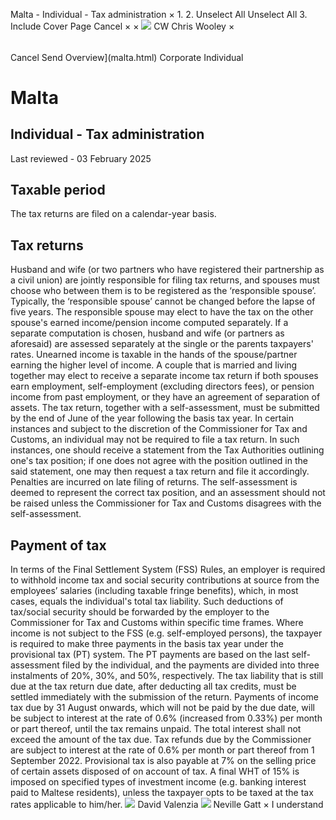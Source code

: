 Malta - Individual - Tax administration
×
1.
2.
Unselect All
Unselect All
3.
Include Cover Page
Cancel
×
×
![](-/media/world-wide-tax-summaries/attachments/global---chris-wooley.ashx%3Frev=ac5e5f3223b34096b1afc2a6009c7320&revision=ac5e5f32-23b3-4096-b1af-c2a6009c7320&hash=859B7ADC84DC2CBEC9760E9E6EE7DE6D0A8BFCDF)
CW
Chris Wooley
×
######
Cancel
Send
Overview](malta.html)
Corporate
Individual
# Malta
## Individual - Tax administration
Last reviewed - 03 February 2025
## Taxable period
The tax returns are filed on a calendar-year basis.
## Tax returns
Husband and wife (or two partners who have registered their partnership as a civil union) are jointly responsible for filing tax returns, and spouses must choose who between them is to be registered as the ‘responsible spouse’. Typically, the ‘responsible spouse’ cannot be changed before the lapse of five years. The responsible spouse may elect to have the tax on the other spouse's earned income/pension income computed separately. If a separate computation is chosen, husband and wife (or partners as aforesaid) are assessed separately at the single or the parents taxpayers' rates. Unearned income is taxable in the hands of the spouse/partner earning the higher level of income.
A couple that is married and living together may elect to receive a separate income tax return if both spouses earn employment, self-employment (excluding directors fees), or pension income from past employment, or they have an agreement of separation of assets.
The tax return, together with a self-assessment, must be submitted by the end of June of the year following the basis tax year. In certain instances and subject to the discretion of the Commissioner for Tax and Customs, an individual may not be required to file a tax return. In such instances, one should receive a statement from the Tax Authorities outlining one's tax position; if one does not agree with the position outlined in the said statement, one may then request a tax return and file it accordingly. Penalties are incurred on late filing of returns. The self-assessment is deemed to represent the correct tax position, and an assessment should not be raised unless the Commissioner for Tax and Customs disagrees with the self-assessment.
## Payment of tax
In terms of the Final Settlement System (FSS) Rules, an employer is required to withhold income tax and social security contributions at source from the employees’ salaries (including taxable fringe benefits), which, in most cases, equals the individual's total tax liability. Such deductions of tax/social security should be forwarded by the employer to the Commissioner for Tax and Customs within specific time frames.
Where income is not subject to the FSS (e.g. self-employed persons), the taxpayer is required to make three payments in the basis tax year under the provisional tax (PT) system. The PT payments are based on the last self-assessment filed by the individual, and the payments are divided into three instalments of 20%, 30%, and 50%, respectively. The tax liability that is still due at the tax return due date, after deducting all tax credits, must be settled immediately with the submission of the return. Payments of income tax due by 31 August onwards, which will not be paid by the due date, will be subject to interest at the rate of 0.6% (increased from 0.33%) per month or part thereof, until the tax remains unpaid. The total interest shall not exceed the amount of the tax due.
Tax refunds due by the Commissioner are subject to interest at the rate of 0.6% per month or part thereof from 1 September 2022.
Provisional tax is also payable at 7% on the selling price of certain assets disposed of on account of tax.
A final WHT of 15% is imposed on specified types of investment income (e.g. banking interest paid to Maltese residents), unless the taxpayer opts to be taxed at the tax rates applicable to him/her.
![](-/media/world-wide-tax-summaries/attachments/malta---david-valenzia.ashx%3Frev=4750060c0a7e42968fa6bdc97e0aa787&revision=4750060c-0a7e-4296-8fa6-bdc97e0aa787&hash=57E0FFF3D0FE993A82A550F4224C4790FE0FC0F4)
David Valenzia
![](-/media/world-wide-tax-summaries/attachments/malta---neville_gatt.ashx%3Frev=cd2ab426b3b14b2198ef8c5cfbcde5b3&revision=cd2ab426-b3b1-4b21-98ef-8c5cfbcde5b3&hash=5135E8700BD95F0EA0A81EF92B3B8196E4858F16)
Neville Gatt
×
I understand